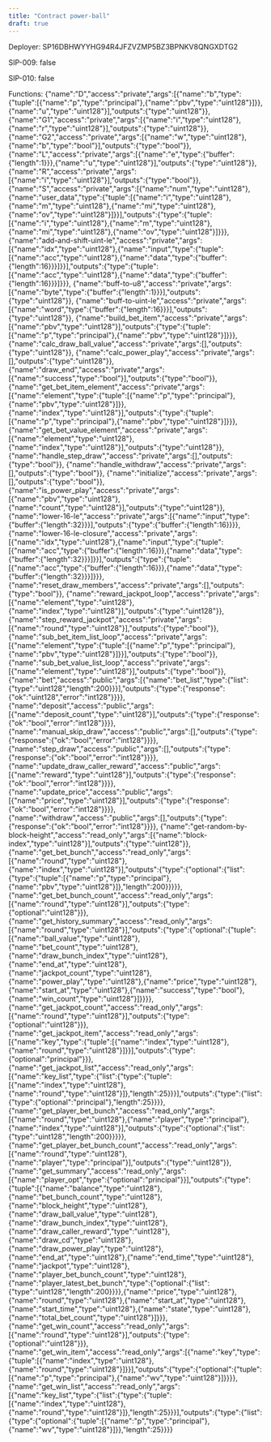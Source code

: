 ```yaml
---
title: "Contract power-ball"
draft: true
---
```

Deployer: SP16DBHWYYHG94R4JFZVZMP5BZ3BPNKV8QNGXDTG2

SIP-009: false

SIP-010: false

Functions:
{"name":"D","access":"private","args":[{"name":"b","type":{"tuple":[{"name":"p","type":"principal"},{"name":"pbv","type":"uint128"}]}},{"name":"u","type":"uint128"}],"outputs":{"type":"uint128"}}, {"name":"G1","access":"private","args":[{"name":"i","type":"uint128"},{"name":"r","type":"uint128"}],"outputs":{"type":"uint128"}}, {"name":"G2","access":"private","args":[{"name":"w","type":"uint128"},{"name":"b","type":"bool"}],"outputs":{"type":"bool"}}, {"name":"L","access":"private","args":[{"name":"e","type":{"buffer":{"length":1}}},{"name":"u","type":"uint128"}],"outputs":{"type":"uint128"}}, {"name":"R","access":"private","args":[{"name":"i","type":"uint128"}],"outputs":{"type":"bool"}}, {"name":"S","access":"private","args":[{"name":"num","type":"uint128"},{"name":"user_data","type":{"tuple":[{"name":"i","type":"uint128"},{"name":"m","type":"uint128"},{"name":"mi","type":"uint128"},{"name":"ov","type":"uint128"}]}}],"outputs":{"type":{"tuple":[{"name":"i","type":"uint128"},{"name":"m","type":"uint128"},{"name":"mi","type":"uint128"},{"name":"ov","type":"uint128"}]}}}, {"name":"add-and-shift-uint-le","access":"private","args":[{"name":"idx","type":"uint128"},{"name":"input","type":{"tuple":[{"name":"acc","type":"uint128"},{"name":"data","type":{"buffer":{"length":16}}}]}}],"outputs":{"type":{"tuple":[{"name":"acc","type":"uint128"},{"name":"data","type":{"buffer":{"length":16}}}]}}}, {"name":"buff-to-u8","access":"private","args":[{"name":"byte","type":{"buffer":{"length":1}}}],"outputs":{"type":"uint128"}}, {"name":"buff-to-uint-le","access":"private","args":[{"name":"word","type":{"buffer":{"length":16}}}],"outputs":{"type":"uint128"}}, {"name":"build_bet_item","access":"private","args":[{"name":"pbv","type":"uint128"}],"outputs":{"type":{"tuple":[{"name":"p","type":"principal"},{"name":"pbv","type":"uint128"}]}}}, {"name":"calc_draw_ball_value","access":"private","args":[],"outputs":{"type":"uint128"}}, {"name":"calc_power_play","access":"private","args":[],"outputs":{"type":"uint128"}}, {"name":"draw_end","access":"private","args":[{"name":"success","type":"bool"}],"outputs":{"type":"bool"}}, {"name":"get_bet_item_element","access":"private","args":[{"name":"element","type":{"tuple":[{"name":"p","type":"principal"},{"name":"pbv","type":"uint128"}]}},{"name":"index","type":"uint128"}],"outputs":{"type":{"tuple":[{"name":"p","type":"principal"},{"name":"pbv","type":"uint128"}]}}}, {"name":"get_bet_value_element","access":"private","args":[{"name":"element","type":"uint128"},{"name":"index","type":"uint128"}],"outputs":{"type":"uint128"}}, {"name":"handle_step_draw","access":"private","args":[],"outputs":{"type":"bool"}}, {"name":"handle_withdraw","access":"private","args":[],"outputs":{"type":"bool"}}, {"name":"initialize","access":"private","args":[],"outputs":{"type":"bool"}}, {"name":"is_power_play","access":"private","args":[{"name":"pbv","type":"uint128"},{"name":"count","type":"uint128"}],"outputs":{"type":"uint128"}}, {"name":"lower-16-le","access":"private","args":[{"name":"input","type":{"buffer":{"length":32}}}],"outputs":{"type":{"buffer":{"length":16}}}}, {"name":"lower-16-le-closure","access":"private","args":[{"name":"idx","type":"uint128"},{"name":"input","type":{"tuple":[{"name":"acc","type":{"buffer":{"length":16}}},{"name":"data","type":{"buffer":{"length":32}}}]}}],"outputs":{"type":{"tuple":[{"name":"acc","type":{"buffer":{"length":16}}},{"name":"data","type":{"buffer":{"length":32}}}]}}}, {"name":"reset_draw_members","access":"private","args":[],"outputs":{"type":"bool"}}, {"name":"reward_jackpot_loop","access":"private","args":[{"name":"element","type":"uint128"},{"name":"index","type":"uint128"}],"outputs":{"type":"uint128"}}, {"name":"step_reward_jackpot","access":"private","args":[{"name":"round","type":"uint128"}],"outputs":{"type":"bool"}}, {"name":"sub_bet_item_list_loop","access":"private","args":[{"name":"element","type":{"tuple":[{"name":"p","type":"principal"},{"name":"pbv","type":"uint128"}]}}],"outputs":{"type":"bool"}}, {"name":"sub_bet_value_list_loop","access":"private","args":[{"name":"element","type":"uint128"}],"outputs":{"type":"bool"}}, {"name":"bet","access":"public","args":[{"name":"bet_list","type":{"list":{"type":"uint128","length":200}}}],"outputs":{"type":{"response":{"ok":"uint128","error":"int128"}}}}, {"name":"deposit","access":"public","args":[{"name":"deposit_count","type":"uint128"}],"outputs":{"type":{"response":{"ok":"bool","error":"int128"}}}}, {"name":"manual_skip_draw","access":"public","args":[],"outputs":{"type":{"response":{"ok":"bool","error":"int128"}}}}, {"name":"step_draw","access":"public","args":[],"outputs":{"type":{"response":{"ok":"bool","error":"int128"}}}}, {"name":"update_draw_caller_reward","access":"public","args":[{"name":"reward","type":"uint128"}],"outputs":{"type":{"response":{"ok":"bool","error":"int128"}}}}, {"name":"update_price","access":"public","args":[{"name":"price","type":"uint128"}],"outputs":{"type":{"response":{"ok":"bool","error":"int128"}}}}, {"name":"withdraw","access":"public","args":[],"outputs":{"type":{"response":{"ok":"bool","error":"int128"}}}}, {"name":"get-random-by-block-height","access":"read_only","args":[{"name":"block-index","type":"uint128"}],"outputs":{"type":"uint128"}}, {"name":"get_bet_bunch","access":"read_only","args":[{"name":"round","type":"uint128"},{"name":"index","type":"uint128"}],"outputs":{"type":{"optional":{"list":{"type":{"tuple":[{"name":"p","type":"principal"},{"name":"pbv","type":"uint128"}]},"length":200}}}}}, {"name":"get_bet_bunch_count","access":"read_only","args":[{"name":"round","type":"uint128"}],"outputs":{"type":{"optional":"uint128"}}}, {"name":"get_history_summary","access":"read_only","args":[{"name":"round","type":"uint128"}],"outputs":{"type":{"optional":{"tuple":[{"name":"ball_value","type":"uint128"},{"name":"bet_count","type":"uint128"},{"name":"draw_bunch_index","type":"uint128"},{"name":"end_at","type":"uint128"},{"name":"jackpot_count","type":"uint128"},{"name":"power_play","type":"uint128"},{"name":"price","type":"uint128"},{"name":"start_at","type":"uint128"},{"name":"success","type":"bool"},{"name":"win_count","type":"uint128"}]}}}}, {"name":"get_jackpot_count","access":"read_only","args":[{"name":"round","type":"uint128"}],"outputs":{"type":{"optional":"uint128"}}}, {"name":"get_jackpot_item","access":"read_only","args":[{"name":"key","type":{"tuple":[{"name":"index","type":"uint128"},{"name":"round","type":"uint128"}]}}],"outputs":{"type":{"optional":"principal"}}}, {"name":"get_jackpot_list","access":"read_only","args":[{"name":"key_list","type":{"list":{"type":{"tuple":[{"name":"index","type":"uint128"},{"name":"round","type":"uint128"}]},"length":25}}}],"outputs":{"type":{"list":{"type":{"optional":"principal"},"length":25}}}}, {"name":"get_player_bet_bunch","access":"read_only","args":[{"name":"round","type":"uint128"},{"name":"player","type":"principal"},{"name":"index","type":"uint128"}],"outputs":{"type":{"optional":{"list":{"type":"uint128","length":200}}}}}, {"name":"get_player_bet_bunch_count","access":"read_only","args":[{"name":"round","type":"uint128"},{"name":"player","type":"principal"}],"outputs":{"type":"uint128"}}, {"name":"get_summary","access":"read_only","args":[{"name":"player_opt","type":{"optional":"principal"}}],"outputs":{"type":{"tuple":[{"name":"balance","type":"uint128"},{"name":"bet_bunch_count","type":"uint128"},{"name":"block_height","type":"uint128"},{"name":"draw_ball_value","type":"uint128"},{"name":"draw_bunch_index","type":"uint128"},{"name":"draw_caller_reward","type":"uint128"},{"name":"draw_cd","type":"uint128"},{"name":"draw_power_play","type":"uint128"},{"name":"end_at","type":"uint128"},{"name":"end_time","type":"uint128"},{"name":"jackpot","type":"uint128"},{"name":"player_bet_bunch_count","type":"uint128"},{"name":"player_latest_bet_bunch","type":{"optional":{"list":{"type":"uint128","length":200}}}},{"name":"price","type":"uint128"},{"name":"round","type":"uint128"},{"name":"start_at","type":"uint128"},{"name":"start_time","type":"uint128"},{"name":"state","type":"uint128"},{"name":"total_bet_count","type":"uint128"}]}}}, {"name":"get_win_count","access":"read_only","args":[{"name":"round","type":"uint128"}],"outputs":{"type":{"optional":"uint128"}}}, {"name":"get_win_item","access":"read_only","args":[{"name":"key","type":{"tuple":[{"name":"index","type":"uint128"},{"name":"round","type":"uint128"}]}}],"outputs":{"type":{"optional":{"tuple":[{"name":"p","type":"principal"},{"name":"wv","type":"uint128"}]}}}}, {"name":"get_win_list","access":"read_only","args":[{"name":"key_list","type":{"list":{"type":{"tuple":[{"name":"index","type":"uint128"},{"name":"round","type":"uint128"}]},"length":25}}}],"outputs":{"type":{"list":{"type":{"optional":{"tuple":[{"name":"p","type":"principal"},{"name":"wv","type":"uint128"}]}},"length":25}}}}
